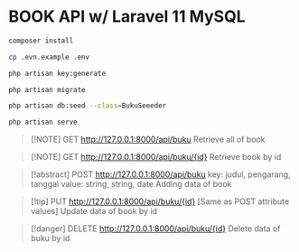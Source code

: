 # BOOK API w/ Laravel 11 MySQL

```bash
composer install
```

```bash
cp .evn.example .env
```

```bash
php artisan key:generate
```

```bash
php artisan migrate
```

```bash
php artisan db:seed --class=BukuSeeeder
```

```bash
php artisan serve
```


> [!NOTE] GET
> http://127.0.0.1:8000/api/buku
> Retrieve all of book


> [!NOTE] GET
> http://127.0.0.1:8000/api/buku/{id}
> Retrieve book by id


> [!abstract] POST
> http://127.0.0.1:8000/api/buku
> key: judul, pengarang, tanggal
> value: string, string, date
> Adding data of book


> [!tip] PUT
> http://127.0.0.1:8000/api/buku/{id}
> [Same as POST attribute values]
> Update data of book by id


> [!danger] DELETE
> http://127.0.0.1:8000/api/buku/{id}
> Delete data of buku by id


